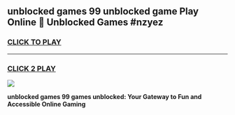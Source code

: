 
## unblocked games 99 unblocked game Play Online 👋 Unblocked Games #nzyez
<h3>
<a href="https://premium.freeplayer.one?title=unblocked_games_99&ref=21F">CLICK TO PLAY</a></h3>
<hr>

<h3>
<a href="https://premium.freeplayer.one?title=unblocked_games_99&ref=21F">CLICK 2 PLAY</a>
  
</h3>

<a href="https://premium.freeplayer.one?title=unblocked_games_99&ref=21F/"><img src="https://clearcache.store/games.png"></a>


**unblocked games 99 games unblocked: Your Gateway to Fun and Accessible Online Gaming**
